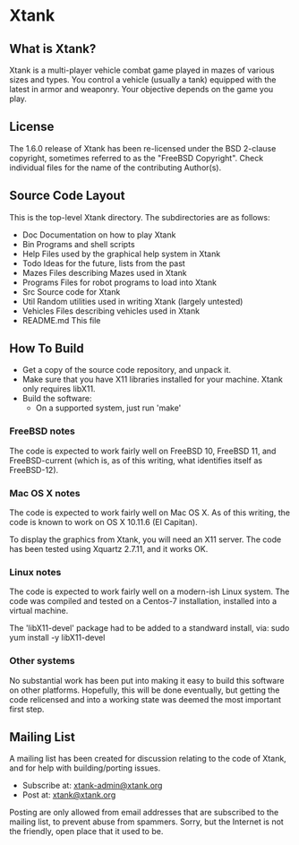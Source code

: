 # Xtank

## What is Xtank?

Xtank is a multi-player vehicle combat game played in mazes of
various sizes and types.  You control a vehicle (usually a tank)
equipped with the latest in armor and weaponry.  Your objective
depends on the game you play.

## License

The 1.6.0 release of Xtank has been re-licensed under the BSD 2-clause
copyright, sometimes referred to as the "FreeBSD Copyright".  Check
individual files for the name of the contributing Author(s).

## Source Code Layout

This is the top-level Xtank directory.  The subdirectories are as follows:

* Doc           Documentation on how to play Xtank
* Bin           Programs and shell scripts
* Help          Files used by the graphical help system in Xtank
* Todo          Ideas for the future, lists from the past
* Mazes         Files describing Mazes used in Xtank
* Programs      Files for robot programs to load into Xtank
* Src           Source code for Xtank
* Util          Random utilities used in writing Xtank (largely untested)
* Vehicles      Files describing vehicles used in Xtank
* README.md     This file

## How To Build

* Get a copy of the source code repository, and unpack it.
* Make sure that you have X11 libraries installed for your
  machine.  Xtank only requires libX11.
* Build the software:
  * On a supported system, just run 'make'

### FreeBSD notes

The code is expected to work fairly well on FreeBSD 10, FreeBSD 11,
and FreeBSD-current (which is, as of this writing, what identifies
itself as FreeBSD-12).

### Mac OS X notes

The code is expected to work fairly well on Mac OS X.  As of this
writing, the code is known to work on OS X 10.11.6 (El Capitan).

To display the graphics from Xtank, you will need an X11 server.
The code has been tested using Xquartz 2.7.11, and it works OK.

### Linux notes

The code is expected to work fairly well on a modern-ish Linux
system.  The code was compiled and tested on a Centos-7 installation,
installed into a virtual machine.

The 'libX11-devel' package had to be added to a standward install,
via:
	sudo yum install -y libX11-devel

### Other systems

No substantial work has been put into making it easy to build this
software on other platforms.  Hopefully, this will be done eventually,
but getting the code relicensed and into a working state was deemed
the most important first step.

## Mailing List

A mailing list has been created for discussion relating to the
code of Xtank, and for help with building/porting issues.

* Subscribe at: xtank-admin@xtank.org
* Post at: xtank@xtank.org

Posting are only allowed from email addresses that are subscribed
to the mailing list, to prevent abuse from spammers.  Sorry, but
the Internet is not the friendly, open place that it used to be.
